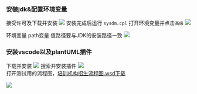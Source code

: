 ### 安装jdk&配置环境变量

接受许可及下载并安装
![](https://i.postimg.cc/447CVFzv/2019-04-05-222706.png)
安装完成后运行 `sysdm.cpl` 打开环境变量并点击`高级`
![](https://i.postimg.cc/pLcVPczm/2019-04-05-230724.png)

环境变量 path变量 值路径要与JDK的安装路径一致
![](https://i.postimg.cc/6QhKbHcj/2019-04-05-225827.png)


### 安装vscode以及plantUML插件
下载并安装
![](https://i.postimg.cc/htRCYKfs/2019-04-05-231436.png)
搜索并安装插件
![](https://i.postimg.cc/zXmhTjtb/2019-04-05-232113.png)  
打开测试用的流程图，[培训机构招生流程图.wsd下载](https://github.com/loremwalker/LostMandarin/blob/master/uml/%E5%9F%B9%E8%AE%AD%E6%9C%BA%E6%9E%84%E6%8B%9B%E7%94%9F%E6%B5%81%E7%A8%8B%E5%9B%BE.wsd)  

![](https://i.postimg.cc/RVVTWGN7/2019-04-05-232614.png)
